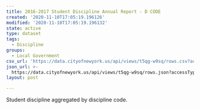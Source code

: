 ```yaml
---
title: 2016-2017 Student Discipline Annual Report - D CODE
created: '2020-11-10T17:05:19.196126'
modified: '2020-11-10T17:05:19.196132'
state: active
type: dataset
tags:
  - Discipline
groups:
  - Local Government
csv_url: 'https://data.cityofnewyork.us/api/views/t5qg-w9sq/rows.csv?accessType=DOWNLOAD'
json_url: >-
  https://data.cityofnewyork.us/api/views/t5qg-w9sq/rows.json?accessType=DOWNLOAD
layout: post

---
```

Student discipline aggregated by discipline code.
